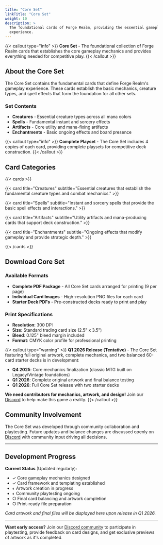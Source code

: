 ```yaml
---
title: "Core Set"
linkTitle: "Core Set"
weight: 10
description: >
  The foundational cards of Forge Realm, providing the essential gameplay
  experience.
---
```


{{< callout type="info" >}} **Core Set** - The foundational collection of Forge
Realm cards that establishes the core gameplay mechanics and provides everything
needed for competitive play. {{< /callout >}}

## About the Core Set

The Core Set contains the fundamental cards that define Forge Realm's gameplay
experience. These cards establish the basic mechanics, creature types, and spell
effects that form the foundation for all other sets.

### Set Contents

- **Creatures** - Essential creature types across all mana colors
- **Spells** - Fundamental instant and sorcery effects
- **Artifacts** - Core utility and mana-fixing artifacts
- **Enchantments** - Basic ongoing effects and board presence

{{< callout type="info" >}} **Complete Playset** - The Core Set includes 4
copies of each card, providing complete playsets for competitive deck
construction. {{< /callout >}}

## Card Categories

{{< cards >}}

{{< card title="Creatures" subtitle="Essential creatures that establish the fundamental creature types and combat mechanics." >}}

{{< card title="Spells" subtitle="Instant and sorcery spells that provide the basic spell effects and interactions." >}}

{{< card title="Artifacts" subtitle="Utility artifacts and mana-producing cards that support deck construction." >}}

{{< card title="Enchantments" subtitle="Ongoing effects that modify gameplay and provide strategic depth." >}}

{{< /cards >}}

## Download Core Set

### Available Formats

- **Complete PDF Package** - All Core Set cards arranged for printing (9 per
  page)
- **Individual Card Images** - High-resolution PNG files for each card
- **Starter Deck PDFs** - Pre-constructed decks ready to print and play

### Print Specifications

- **Resolution**: 300 DPI
- **Size**: Standard trading card size (2.5" x 3.5")
- **Bleed**: 0.125" bleed margin included
- **Format**: CMYK color profile for professional printing

{{< callout type="warning" >}} **Q1 2026 Release (Tentative)** - The Core Set
featuring full original artwork, complete mechanics, and two balanced 60-card
starter decks is in development:

- **Q4 2025**: Core mechanics finalization (classic MTG built on Legacy/Vintage
  foundations)
- **Q1 2026**: Complete original artwork and final balance testing
- **Q1 2026**: Full Core Set release with two starter decks

**We need contributors for mechanics, artwork, and design!** Join our
[Discord](https://discord.gg/KQTY8DfY) to help make this game a reality.
{{< /callout >}}

## Community Involvement

The Core Set was developed through community collaboration and playtesting.
Future updates and balance changes are discussed openly on
[Discord](https://discord.gg/KQTY8DfY) with community input driving all
decisions.

---

## Development Progress

**Current Status** (Updated regularly):

- ✓ Core gameplay mechanics designed
- ✓ Card framework and templating established
- ◐ Artwork creation in progress
- ◐ Community playtesting ongoing
- ○ Final card balancing and artwork completion
- ○ Print-ready file preparation

_Card artwork and final files will be displayed here upon release in Q1 2026._

---

**Want early access?** Join our [Discord community](https://discord.gg/KQTY8DfY)
to participate in playtesting, provide feedback on card designs, and get
exclusive previews of artwork as it's completed.
